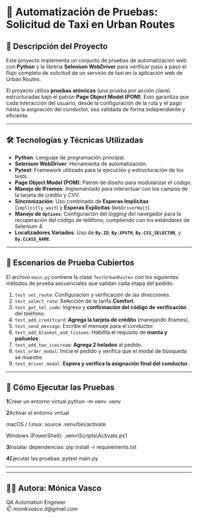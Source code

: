 # 🚕 Automatización de Pruebas: Solicitud de Taxi en Urban Routes

## 📝 Descripción del Proyecto

Este proyecto implementa un conjunto de pruebas de automatización web con **Python** y la librería **Selenium WebDriver** para verificar paso a paso el flujo completo de solicitud de un servicio de taxi en la aplicación web de Urban Routes.

El proyecto utiliza **pruebas atómicas** (una prueba por acción clave) estructuradas bajo el patrón **Page Object Model (POM)**. Esto garantiza que cada interacción del usuario, desde la configuración de la ruta y el pago hasta la asignación del conductor, sea validada de forma independiente y eficiente.

---

## 🛠️ Tecnologías y Técnicas Utilizadas

* **Python**: Lenguaje de programación principal.
* **Selenium WebDriver**: Herramienta de automatización.
* **Pytest**: Framework utilizado para la ejecución y estructuración de los tests.
* **Page Object Model (POM)**: Patrón de diseño para modularizar el código.
* **Manejo de IFrames**: Implementado para interactuar con los campos de la tarjeta de crédito y CVV.
* **Sincronización**: Uso combinado de **Esperas Implícitas** (`implicitly_wait`) y **Esperas Explícitas** (`WebDriverWait`).
* **Manejo de `Options`**: Configuración del *logging* del navegador para la recuperación del código de teléfono, cumpliendo con los estándares de Selenium 4.
* **Localizadores Variados**: Uso de **`By.ID`**, **`By.XPATH`**, **`By.CSS_SELECTOR`**, y **`By.CLASS_NAME`**.

---

## 🧪 Escenarios de Prueba Cubiertos

El archivo `main.py` contiene la clase `TestUrbanRoutes` con los siguientes métodos de prueba secuenciales que validan cada etapa del pedido:

1.  `test_set_route`: Configuración y verificación de las direcciones.
2.  `test_select_rate`: Selección de la tarifa **Comfort**.
3.  `test_get_tel_code`: Ingreso y **confirmación del código de verificación** del teléfono.
4.  `test_add_creditcard`: **Agrega la tarjeta de crédito** (manejando iframes).
5.  `test_send_message`: Escribe el mensaje para el conductor.
6.  `test_add_blanket_and_tissues`: Habilita el requisito de **manta y pañuelos**.
7.  `test_add_two_icecream`: **Agrega 2 helados** al pedido.
8.  `test_order_modal`: Inicia el pedido y verifica que el modal de búsqueda se muestre.
9.  `test_driver_modal`: **Espera y verifica la asignación final del conductor**.

---

## 🚀 Cómo Ejecutar las Pruebas

**1**Crear un entorno virtual
python -m venv .venv

**2**Activar el entorno virtual

macOS / Linux:
source .venv/bin/activate

Windows (PowerShell):
.venv\Scripts\Activate.ps1

**3**Instalar dependencias:
pip install -r requirements.txt

**4**Ejecutar las pruebas:
pytest main.py
       
---
---
## **👩‍💻 Autora**: Mónica  Vasco 
 QA  Automation  Engineer  
📫 _monikvasco.d@gmail.com_
